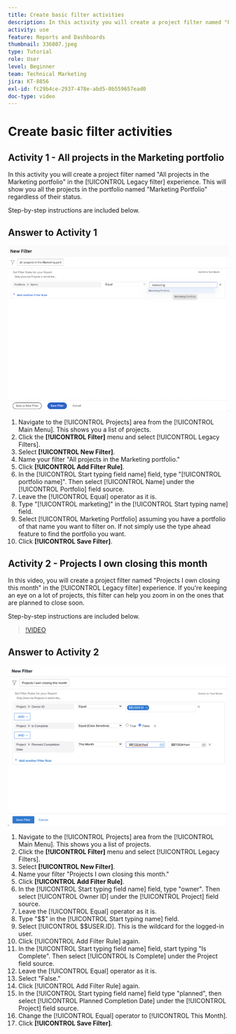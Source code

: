 ```yaml
---
title: Create basic filter activities
description: In this activity you will create a project filter named "Projects I Own Closing This Month."
activity: use
feature: Reports and Dashboards
thumbnail: 336807.jpeg
type: Tutorial
role: User
level: Beginner
team: Technical Marketing
jira: KT-8856
exl-id: fc29b4ce-2937-478e-abd5-0b559657ead0
doc-type: video
---
```

# Create basic filter activities


## Activity 1 - All projects in the Marketing portfolio

In this activity you will create a project filter named "All projects in the Marketing portfolio" in the [!UICONTROL Legacy filter] experience. This will show you all the projects in the portfolio named "Marketing Portfolio" regardless of their status.

Step-by-step instructions are included below. 

## Answer to Activity 1

![An image of the screen to create a new filter](assets/basic-filter-activity-1.png)

1. Navigate to the [!UICONTROL Projects] area from the [!UICONTROL Main Menu]. This shows you a list of projects.
1. Click the **[!UICONTROL Filter]** menu and select [!UICONTROL Legacy Filters].
1. Select **[!UICONTROL New Filter]**.
1. Name your filter "All projects in the Marketing portfolio."
1. Click **[!UICONTROL Add Filter Rule]**.
1. In the [!UICONTROL Start typing field name] field, type "[!UICONTROL portfolio name]". Then select [!UICONTROL Name] under the [!UICONTROL Portfolio] field source.
1. Leave the [!UICONTROL Equal] operator as it is.
1. Type "[!UICONTROL marketing]" in the [!UICONTROL Start typing name] field.
1. Select [!UICONTROL Marketing Portfolio] assuming you have a portfolio of that name you want to filter on. If not simply use the type ahead feature to find the portfolio you want.
1. Click **[!UICONTROL Save Filter]**.

## Activity 2 - Projects I own closing this month

In this video, you will create a project filter named "Projects I own closing this month" in the [!UICONTROL Legacy filter] experience. If you're keeping an eye on a lot of projects, this filter can help you zoom in on the ones that are planned to close soon.

Step-by-step instructions are included below. 

>[!VIDEO](https://video.tv.adobe.com/v/336807/?quality=12&learn=on&enablevpops)

## Answer to Activity 2

![An image of the screen to create a new filter](assets/basic-filter-activity-updated-6-15-21.png)

1. Navigate to the [!UICONTROL Projects] area from the [!UICONTROL Main Menu]. This shows you a list of projects.
1. Click the **[!UICONTROL Filter]** menu and select [!UICONTROL Legacy Filters].
1. Select **[!UICONTROL New Filter]**.
1. Name your filter "Projects I own closing this month."
1. Click **[!UICONTROL Add Filter Rule]**.
1. In the [!UICONTROL Start typing field name] field, type "owner". Then select [!UICONTROL Owner ID] under the [!UICONTROL Project] field source.
1. Leave the [!UICONTROL Equal] operator as it is.
1. Type "$$" in the [!UICONTROL Start typing name] field.
1. Select [!UICONTROL $$USER.ID]. This is the wildcard for the logged-in user.
1. Click [!UICONTROL Add Filter Rule] again.
1. In the [!UICONTROL Start typing field name] field, start typing "Is Complete". Then select [!UICONTROL Is Complete] under the Project field source.
1. Leave the [!UICONTROL Equal] operator as it is.
1. Select "False."
1. Click [!UICONTROL Add Filter Rule] again.
1. In the [!UICONTROL Start typing field name] field type "planned", then select [!UICONTROL Planned Completion Date] under the [!UICONTROL Project] field source.
1. Change the [!UICONTROL Equal] operator to [!UICONTROL This Month].
1. Click **[!UICONTROL Save Filter]**.
